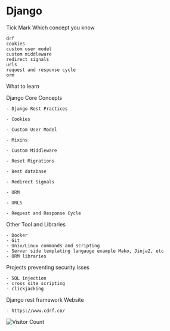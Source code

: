 # Django

Tick Mark Which concept you know

```text
drf
cookies
custom user model
custom middleware
redirect signals
urls
request and response cycle
orm 
```
What to learn

Django Core Concepts

    - Django Rest Practices

    - Cookies

    - Custom User Model

    - Mixins

    - Custom Middleware

    - Reset Migrations

    - Best database

    - Redirect Signals

    - ORM

    - URLS

    - Request and Response Cycle


Other Tool and Libraries

    - Docker
    - Git 
    - Unix/Linux commands and scripting
    - Server side templating langauge example Mako, Jinja2, etc
    - ORM libraries

Projects preventing security isses 

    - SQL injection
    - cross site scripting
    - clickjacking

Django rest framework Website 

    - https://www.cdrf.co/

![Visitor Count](https://komarev.com/ghpvc/?username=vectorsigmaissomewhere&color=blue)

